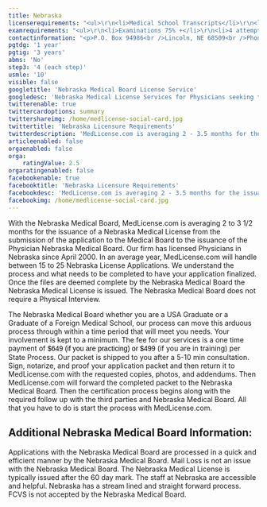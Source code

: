 ```yaml
---
title: Nebraska
licenserequirements: "<ul>\r\n<li>Medical School Transcripts</li>\r\n<li>Medical School Form (International Schools Only)</li>\r\n<li>All Medical Licenses</li>\r\n<li>All Internships/Residency/Fellowships</li>\r\n<li>ECFMG CVS Report</li>\r\n<li>Fifth Pathway and ECFMG Exam Chart (if 5th Pathway)</li>\r\n<li>All State and National Exams (USMLE/FLEX/NBOME/NBME)</li>\r\n<li>FBI Fingerprint Clearance</li>\r\n</ul>"
examrequirements: "<ul>\r\n<li>Examinations 75% +</li>\r\n<li>4 attempt limit on each Step of the USMLE</li>\r\n<li>10 year limit - USMLE</li>\r\n<li>1 year PGY for USA Grads</li>\r\n<li>3 year PGY for International Grads</li>\r\n<li>No 10 year rule or SPEX required</li>\r\n<li>State Exam Accepted if Pre-1975</li>\r\n</ul>"
contactinformation: "<p>P.O. Box 94986<br />Lincoln, NE 68509<br />Phone: (402) 471-2118<br />Fax: (402) 471-8614</p>\r\n<p><a href=\"http://dhhs.ne.gov/Pages/default.aspx\">dhhs.ne.gov/Pages/default.aspx</a></p>"
pgtdg: '1 year'
pgtig: '3 years'
abms: 'No'
step3: '4 (each step)'
usmle: '10'
visible: false
googletitle: 'Nebraska Medical Board License Service'
googledesc: 'Nebraska Medical License Services for Physicians seeking to expedite the State Board Licensure process who will be applying to the Nebraska Medical Board'
twitterenable: true
twittercardoptions: summary
twittershareimg: /home/medlicense-social-card.jpg
twittertitle: 'Nebraska Licensure Requirements'
twitterdescription: 'MedLicense.com is averaging 2 - 3.5 months for the issuance of a Nebraska Medical License from submission of application. Our firm has licensed Physicians in Nebraska,  since 2000, and the fee for our services is a one time payment of $569 (if practicing) or $469 (if in training) per State Process.'
articleenabled: false
orgaenabled: false
orga:
    ratingValue: 2.5
orgaratingenabled: false
facebookenable: true
facebooktitle: 'Nebraska Licensure Requirements'
facebookdesc: 'MedLicense.com is averaging 2 - 3.5 months for the issuance of a Nebraska Medical License from submission of application. Our firm has licensed Physicians in Nebraska,  since 2000, and the fee for our services is a one time payment of $569 (if practicing) or $469 (if in training) per State Process.'
facebookimg: /home/medlicense-social-card.jpg
---
```


<p>With the Nebraska Medical Board, MedLicense.com is averaging 2 to 3 1/2 months for the issuance of a Nebraska Medical License from the submission of the application to the Medical Board to the issuance of the Physician Nebraska Medical Board. Our firm has licensed Physicians in Nebraska since April 2000. In an average year, MedLicense.com will handle between 15 to 25 Nebraska License Applications. We understand the process and what needs to be completed to have your application finalized. Once the files are deemed complete by the Nebraska Medical Board the Nebraska Medical License is issued. The Nebraska Medical Board does not require a Physical Interview.</p>
<p>The Nebraska Medical Board whether you are a USA Graduate or a Graduate of a Foreign Medical School, our process can move this arduous process through within a time period that will meet you needs. Your involvement is kept to a minimum. The fee for our services is a one time payment of <span style="display: inline !important; float: none; background-color: transparent; color: #000000; font-family: Verdana,Arial,Helvetica,sans-serif; font-size: 14px; font-style: normal; font-variant: normal; font-weight: 400; letter-spacing: normal; line-height: 18.2px; orphans: 2; text-align: left; text-decoration: none; text-indent: 0px; text-transform: none; -webkit-text-stroke-width: 0px; white-space: normal; word-spacing: 0px;">$649 (if you are practicing) or $499</span> (if you are in training) per State Process. Our packet is shipped to you after a 5-10 min consultation. Sign, notarize, and proof your application packet and then return it to MedLicense.com with the requested copies, photos, and addendums. Then MedLicense.com will forward the completed packet to the Nebraska Medical Board. Then the certification process begins along with the required follow up with the third parties and Nebraska Medical Board. All that you have to do is start the process with MedLicense.com.</p>
<h2 id="mcetoc_1ce9akb460">Additional Nebraska Medical Board Information:</h2>
<p>Applications with the Nebraska Medical Board are processed in a quick and efficient manner by the Nebraska Medical Board. Mail Loss is not an issue with the Nebraska Medical Board. The Nebraska Medical License is typically issued after the 60 day mark. The staff at Nebraska are accessible and helpful. Nebraska has a stream lined and straight forward process. FCVS is not accepted by the Nebraska Medical Board.</p>
